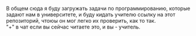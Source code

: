 В общем сюда я буду загружать задачи по программированию, которые задают нам в университете, и буду кидать учителю ссылку на этот репозиторий, чтоюы он мог легко их проверить, как то так.  
"+" в чат если вы сейчас читаете это, и вы - учитель.
